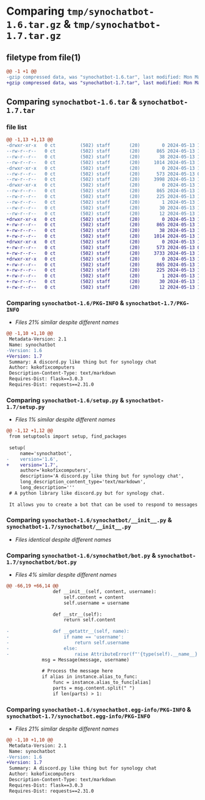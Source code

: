 # Comparing `tmp/synochatbot-1.6.tar.gz` & `tmp/synochatbot-1.7.tar.gz`

## filetype from file(1)

```diff
@@ -1 +1 @@
-gzip compressed data, was "synochatbot-1.6.tar", last modified: Mon May 13 16:18:30 2024, max compression
+gzip compressed data, was "synochatbot-1.7.tar", last modified: Mon May 13 16:20:47 2024, max compression
```

## Comparing `synochatbot-1.6.tar` & `synochatbot-1.7.tar`

### file list

```diff
@@ -1,13 +1,13 @@
-drwxr-xr-x   0 ct         (502) staff       (20)        0 2024-05-13 16:18:30.375259 synochatbot-1.6/
--rw-r--r--   0 ct         (502) staff       (20)      865 2024-05-13 16:18:30.375052 synochatbot-1.6/PKG-INFO
--rw-r--r--   0 ct         (502) staff       (20)       38 2024-05-13 16:18:30.375299 synochatbot-1.6/setup.cfg
--rw-r--r--   0 ct         (502) staff       (20)     1014 2024-05-13 16:18:15.000000 synochatbot-1.6/setup.py
-drwxr-xr-x   0 ct         (502) staff       (20)        0 2024-05-13 16:18:30.374012 synochatbot-1.6/synochatbot/
--rw-r--r--   0 ct         (502) staff       (20)      573 2024-05-13 04:29:50.000000 synochatbot-1.6/synochatbot/__init__.py
--rw-r--r--   0 ct         (502) staff       (20)     3998 2024-05-13 16:17:39.000000 synochatbot-1.6/synochatbot/bot.py
-drwxr-xr-x   0 ct         (502) staff       (20)        0 2024-05-13 16:18:30.374832 synochatbot-1.6/synochatbot.egg-info/
--rw-r--r--   0 ct         (502) staff       (20)      865 2024-05-13 16:18:30.000000 synochatbot-1.6/synochatbot.egg-info/PKG-INFO
--rw-r--r--   0 ct         (502) staff       (20)      225 2024-05-13 16:18:30.000000 synochatbot-1.6/synochatbot.egg-info/SOURCES.txt
--rw-r--r--   0 ct         (502) staff       (20)        1 2024-05-13 16:18:30.000000 synochatbot-1.6/synochatbot.egg-info/dependency_links.txt
--rw-r--r--   0 ct         (502) staff       (20)       30 2024-05-13 16:18:30.000000 synochatbot-1.6/synochatbot.egg-info/requires.txt
--rw-r--r--   0 ct         (502) staff       (20)       12 2024-05-13 16:18:30.000000 synochatbot-1.6/synochatbot.egg-info/top_level.txt
+drwxr-xr-x   0 ct         (502) staff       (20)        0 2024-05-13 16:20:47.688223 synochatbot-1.7/
+-rw-r--r--   0 ct         (502) staff       (20)      865 2024-05-13 16:20:47.688030 synochatbot-1.7/PKG-INFO
+-rw-r--r--   0 ct         (502) staff       (20)       38 2024-05-13 16:20:47.688271 synochatbot-1.7/setup.cfg
+-rw-r--r--   0 ct         (502) staff       (20)     1014 2024-05-13 16:20:42.000000 synochatbot-1.7/setup.py
+drwxr-xr-x   0 ct         (502) staff       (20)        0 2024-05-13 16:20:47.686968 synochatbot-1.7/synochatbot/
+-rw-r--r--   0 ct         (502) staff       (20)      573 2024-05-13 04:29:50.000000 synochatbot-1.7/synochatbot/__init__.py
+-rw-r--r--   0 ct         (502) staff       (20)     3733 2024-05-13 16:20:26.000000 synochatbot-1.7/synochatbot/bot.py
+drwxr-xr-x   0 ct         (502) staff       (20)        0 2024-05-13 16:20:47.687816 synochatbot-1.7/synochatbot.egg-info/
+-rw-r--r--   0 ct         (502) staff       (20)      865 2024-05-13 16:20:47.000000 synochatbot-1.7/synochatbot.egg-info/PKG-INFO
+-rw-r--r--   0 ct         (502) staff       (20)      225 2024-05-13 16:20:47.000000 synochatbot-1.7/synochatbot.egg-info/SOURCES.txt
+-rw-r--r--   0 ct         (502) staff       (20)        1 2024-05-13 16:20:47.000000 synochatbot-1.7/synochatbot.egg-info/dependency_links.txt
+-rw-r--r--   0 ct         (502) staff       (20)       30 2024-05-13 16:20:47.000000 synochatbot-1.7/synochatbot.egg-info/requires.txt
+-rw-r--r--   0 ct         (502) staff       (20)       12 2024-05-13 16:20:47.000000 synochatbot-1.7/synochatbot.egg-info/top_level.txt
```

### Comparing `synochatbot-1.6/PKG-INFO` & `synochatbot-1.7/PKG-INFO`

 * *Files 21% similar despite different names*

```diff
@@ -1,10 +1,10 @@
 Metadata-Version: 2.1
 Name: synochatbot
-Version: 1.6
+Version: 1.7
 Summary: A discord.py like thing but for synology chat
 Author: kokofixcomputers
 Description-Content-Type: text/markdown
 Requires-Dist: flask==3.0.3
 Requires-Dist: requests==2.31.0
```

### Comparing `synochatbot-1.6/setup.py` & `synochatbot-1.7/setup.py`

 * *Files 1% similar despite different names*

```diff
@@ -1,12 +1,12 @@
 from setuptools import setup, find_packages
 
 setup(
     name='synochatbot',
-    version='1.6',
+    version='1.7',
     author='kokofixcomputers',
     description='A discord.py like thing but for synology chat',
     long_description_content_type='text/markdown',
     long_description='''
 # A python library like discord.py but for synology chat.
 
 It allows you to create a bot that can be used to respond to messages in synology chat.
```

### Comparing `synochatbot-1.6/synochatbot/__init__.py` & `synochatbot-1.7/synochatbot/__init__.py`

 * *Files identical despite different names*

### Comparing `synochatbot-1.6/synochatbot/bot.py` & `synochatbot-1.7/synochatbot/bot.py`

 * *Files 4% similar despite different names*

```diff
@@ -66,19 +66,14 @@
                 def __init__(self, content, username):
                     self.content = content
                     self.username = username
     
                 def __str__(self):
                     return self.content
     
-                def __getattr__(self, name):
-                    if name == 'username':
-                        return self.username
-                    else:
-                        raise AttributeError(f"'{type(self).__name__}' object has no attribute '{name}'")
             msg = Message(message, username)
             
             # Process the message here
             if alias in instance.alias_to_func:
                 func = instance.alias_to_func[alias]
                 parts = msg.content.split(" ")
                 if len(parts) > 1:
```

### Comparing `synochatbot-1.6/synochatbot.egg-info/PKG-INFO` & `synochatbot-1.7/synochatbot.egg-info/PKG-INFO`

 * *Files 21% similar despite different names*

```diff
@@ -1,10 +1,10 @@
 Metadata-Version: 2.1
 Name: synochatbot
-Version: 1.6
+Version: 1.7
 Summary: A discord.py like thing but for synology chat
 Author: kokofixcomputers
 Description-Content-Type: text/markdown
 Requires-Dist: flask==3.0.3
 Requires-Dist: requests==2.31.0
```

